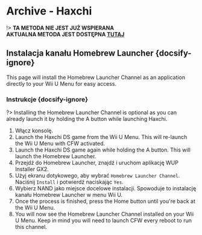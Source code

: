 # Archive - Haxchi

!> **TA METODA NIE JEST JUŻ WSPIERANA**  
**AKTUALNA METODA JEST DOSTĘPNA [TUTAJ](../../introduction)**

## Instalacja kanału Homebrew Launcher {docsify-ignore}

This page will install the Homebrew Launcher Channel as an application directly to your Wii U Menu for easy access.

### Instrukcje {docsify-ignore}

?> Installing the Homebrew Launcher Channel is optional as you can already launch it by holding the A button while launching Haxchi.

1. Włącz konsolę.
1. Launch the Haxchi DS game from the Wii U Menu. This will re-launch the Wii U Menu with CFW activated.
1. Launch the Haxchi DS game again while holding the A button. This will launch the Homebrew Launcher.
1. Przejdź do Homebrew Launcher, znajdź i uruchom aplikację WUP Installer GX2.
1. Użyj ekranu dotykowego, aby wybrać `Homebrew Launcher Channel`. Naciśnij `Install` i potwierdź naciskając `Yes`.
1. Wybierz NAND jako miejsce docelowe instalacji. Spowoduje to instalację kanału Homebrew Launcher w menu Wii U.
1. Once the process is finished, press the Home button until you're back at the Wii U Menu.
1. You will now see the Homebrew Launcher Channel installed on your Wii U Menu. Keep in mind you will need to launch CFW every reboot to run this channel.